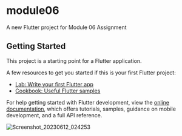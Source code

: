 # module06

A new Flutter project for Module 06 Assignment

## Getting Started

This project is a starting point for a Flutter application.

A few resources to get you started if this is your first Flutter project:

- [Lab: Write your first Flutter app](https://docs.flutter.dev/get-started/codelab)
- [Cookbook: Useful Flutter samples](https://docs.flutter.dev/cookbook)

For help getting started with Flutter development, view the
[online documentation](https://docs.flutter.dev/), which offers tutorials,
samples, guidance on mobile development, and a full API reference.



![Screenshot_20230612_024253](https://github.com/mohammadrezaulalam/module06/assets/128355921/4fe19f92-d3da-497f-af5b-cc6b87e4f270)
